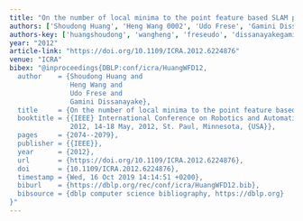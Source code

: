 ```yaml
---
title: "On the number of local minima to the point feature based SLAM problem"
authors: ['Shoudong Huang', 'Heng Wang 0002', 'Udo Frese', 'Gamini Dissanayake']
authors-key: ['huangshoudong', 'wangheng', 'freseudo', 'dissanayakegamini']
year: "2012"
article-link: "https://doi.org/10.1109/ICRA.2012.6224876"
venue: "ICRA"
bibex: "@inproceedings{DBLP:conf/icra/HuangWFD12,
  author    = {Shoudong Huang and
               Heng Wang and
               Udo Frese and
               Gamini Dissanayake},
  title     = {On the number of local minima to the point feature based {SLAM} problem},
  booktitle = {{IEEE} International Conference on Robotics and Automation, {ICRA}
               2012, 14-18 May, 2012, St. Paul, Minnesota, {USA}},
  pages     = {2074--2079},
  publisher = {{IEEE}},
  year      = {2012},
  url       = {https://doi.org/10.1109/ICRA.2012.6224876},
  doi       = {10.1109/ICRA.2012.6224876},
  timestamp = {Wed, 16 Oct 2019 14:14:51 +0200},
  biburl    = {https://dblp.org/rec/conf/icra/HuangWFD12.bib},
  bibsource = {dblp computer science bibliography, https://dblp.org}
}"
---
```

